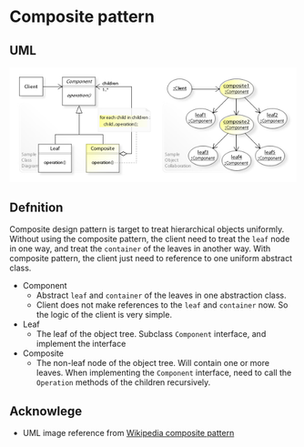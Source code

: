 # Composite pattern

## UML

![composite](../media/composite.jpg)

## Defnition

Composite design pattern is target to treat hierarchical objects uniformly. Without using the composite pattern, the client need to treat the `leaf` node in one way, and treat the `container` of the leaves in another way. With composite pattern, the client just need to reference to one uniform abstract class.

* Component
  * Abstract `leaf` and `container` of the leaves in one abstraction class.
  * Client does not make references to the `leaf` and `container` now. So the logic of the client is very simple.
* Leaf
  * The leaf of the object tree. Subclass `Component` interface, and implement the interface
* Composite
  * The non-leaf node of the object tree. Will contain one or more leaves. When implementing the `Component` interface, need to call the `Operation` methods of the children recursively.

## Acknowlege

* UML image reference from [Wikipedia composite pattern](https://en.wikipedia.org/wiki/Composite_pattern)
